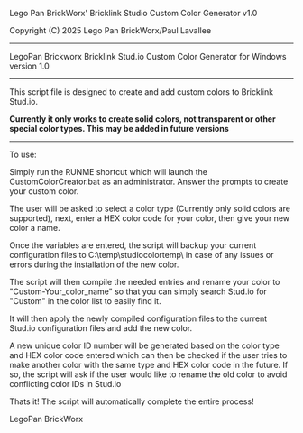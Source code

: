 Lego Pan BrickWorx' Bricklink Studio Custom Color Generator v1.0

Copyright (C) 2025  Lego Pan BrickWorx/Paul Lavallee

------------------------------------------------------------------------------------

LegoPan Brickworx Bricklink Stud.io Custom Color Generator for Windows version 1.0

------------------------------------------------------------------------------------

This script file is designed to create and add custom colors to Bricklink Stud.io.

**Currently it only works to create solid colors, not transparent or other special
color types. This may be added in future versions**

------------------------------------------------------------------------------------

To use:

Simply run the RUNME shortcut which will launch the CustomColorCreator.bat as an 
administrator. Answer the prompts to create your custom color.

The user will be asked to select a color type (Currently only solid colors are 
supported), next, enter a HEX color code for your color, then give your new color 
a name.

Once the variables are entered, the script will backup your current configuration 
files to C:\temp\studiocolortemp\ in case of any issues or errors during the 
installation of the new color.

The script will then compile the needed entries and rename your color to 
"Custom-Your_color_name" so that you can simply search Stud.io for "Custom" in the 
color list to easily find it.

It will then apply the newly compiled configuration files to the current Stud.io
configuration files and add the new color.

A new unique color ID number will be generated based on the color type and HEX color 
code entered which can then be checked if the user tries to make another color with
the same type and HEX color code in the future. If so, the script will ask if the 
user would like to rename the old color to avoid conflicting color IDs in Stud.io

Thats it! The script will automatically complete the entire process!


LegoPan BrickWorx
